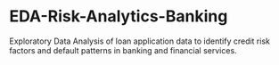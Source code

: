 # EDA-Risk-Analytics-Banking
Exploratory Data Analysis of loan application data to identify credit risk factors and default patterns in banking and financial services.
